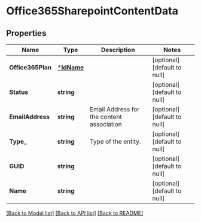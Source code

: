 # Office365SharepointContentData

## Properties
Name | Type | Description | Notes
------------ | ------------- | ------------- | -------------
**Office365Plan** | [***IdName**](IdName.md) |  | [optional] [default to null]
**Status** | **string** |  | [optional] [default to null]
**EmailAddress** | **string** | Email Address for the content association | [optional] [default to null]
**Type_** | **string** | Type of the entity. | [optional] [default to null]
**GUID** | **string** |  | [optional] [default to null]
**Name** | **string** |  | [optional] [default to null]

[[Back to Model list]](../README.md#documentation-for-models) [[Back to API list]](../README.md#documentation-for-api-endpoints) [[Back to README]](../README.md)

